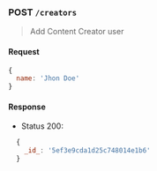 ### POST `/creators`

> Add Content Creator user

#### Request

```js
{
  name: 'Jhon Doe'
}
```

#### Response

- Status 200:

```js
  {
    _id_: '5ef3e9cda1d25c748014e1b6'
  }
```
